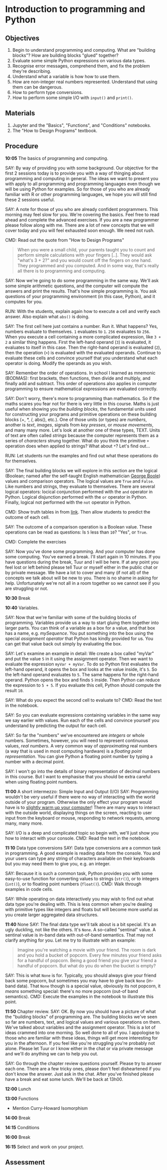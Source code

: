 # Introduction to programming and Python

## Objectives

1. Begin to understand programming and computing. What are "building blocks"? How are building blocks "glued" together?
1. Evaluate some simple Python expressions on various data types.
1. Recognise error messages, comprehend them, and fix the problem they're describing.
1. Understand what a variable is how how to use them.
1. How are non-integer real numbers represented. Understand that using them can be dangerous.
1. How to perform type conversions.
1. How to perform some simple I/O with `input()` and `print()`.

## Materials

1. Jupyter and the "Basics", "Functions", and "Conditions" notebooks.
1. The "How to Design Programs" textbook.

## Procedure

**10:05** The basics of programming and computing.

SAY: By way of providing you with some background. Our objective for the first 2 sessions
     today is to provide you with a way of thinging about programming and computing in general.
     The ideas we want to present you with apply to all programming and programming languages
     even though we will be using Python for examples. So for those of you who are already familiar
     with R or other programming languages, we hope you will still find these 2 sessions useful.
     
SAY: A note for those of you who are already confident programmers. This morning
     may feel slow for you. We're covering the basics. Feel free to read ahead and complete the advanced
     exercises. If you are a new programmer please follow along with me. There are
     a lot of new concepts that we will cover today and you will feel exhausted
     soon enough. We need not rush.

CMD: Read out the quote from "How to Design Programs"

> When you were a small child, your parents taught you to count
> and perform simple calculations with your fingers [..]. They
> would ask "what's 3 + 2?" and you would count off the fingers
> on one hand. They programmed and you computed. And in some
> way, that's really all there is to programming and computing.

SAY: Now we're going to do some programming in the same way. We'll
     ask some simple arithmetic questions, and the computer will compute
     the answers and print the results. That's how simple programming is.
     You ask questions of your programming environment (in this case, Python),
     and it computes for you.
     
RUN: With the students, explain again how to execute a cell and verify each answer.
     Also explain what `abs()` is doing.
     
SAY: The first cell here just contains a number. Run it. What happens? Yes, numbers
     evaluate to themselves. `1` evaluates to `1`. `256` evaluates to `256`. When you
     execute a cell containing a more complicated expression, like `3 + 2` a similar thing
     happens. First the left-hand operand (`3`) is evaluated, it evaluates to itself in this
     case. Then the right-hand operand is evaluated (`2`), then the operation (`+`) is
     evaluated with the evaluated operands. Continue to evaluate these cells and convince
     yourself that you understand what each operator is doing. Modify the operands as you
     wish.
     
SAY: Remember the order of operations. In school I learned as mnemonic (BODMAS): first
     brackets, then functions, then divide and multiply, and finally add and subtract.
     This order of operations also applies in computer programming to ensure mathematical
     expressions are evaluated correctly.
     
SAY: Don't worry, there's more to programming than mathematics. So if the maths
     scares you fear not for there is very little in this course. Maths is just useful
     when showing you the _building blocks_, the fundamental units used for constructing
     your programs and primitive operations on these building blocks (+, *, /, abs(), etc.).
     One of those units (or types) are _numbers_, another is _text_,
     _images_, signals from _key presses_, or _mouse movements_, and many many more.
     Let's look at another one of these types, TEXT. Units of text are often called
     _strings_ because the computer represents them as a series of _characters_ strung
     together.
     What do you think the primitive `+` operation does when applied to strings? What
     about `*`? Let's find out...
     
RUN: Let students run the examples and find out what these operations do for themselves.

SAY: The final building blocks we will explore in this section are the logical (Boolean; named 
     after the self-taught English mathematician [George Boole](https://en.wikipedia.org/wiki/George_Boole))
     values and comparison operators. The logical values are `True` and `False`. Like numbers and strings,
     they evaluate to themselves. There are several logical operators: locical conjunction
     performed with the `and` operator in Python. Logical disjunction performed with the
     `or` operator in Python. Finally, logical not performed with the `not` operator in
     Python.
     
CMD: Show truth tables in from [link](https://philosophy.lander.edu/logic/conjunct.html).
     Then allow students to predict the outcome of each cell.
     
SAY: The outcome of a comparison operation is a Boolean value. These operations can be read
     as questions: Is `5` less than `10`? "Yes", or `True`.

CMD: Complete the exercises

SAY: Now you've done some programming. And your computer has done some computing. You've earned a break.
     I'll start again in 10 minutes. If you have questions during the break, Tuur and I will be here.
     If at any point you feel lost or left behind please tell Tuur or myself either in the public chat or
     by private message. We have a lot to cover and many (if not all) of the concepts we talk about will
     be new to you. There is no shame in asking for help. Unfortunately we're not all in a room together
     so we cannot see if you are struggling or not.

**10:30** Break

**10:40** Variables.

SAY: Now that we're familiar with some of the building blocks of programming. Variables provide us
     a way to start gluing them together into larger parts.
     You can think of a variable as a box for a value, and that box has a name, e.g. _mySequence_.
     You put something into the box using the special _assignment operator_ that Python has kindly
     provided for us. You can get that value back out simply by evaluating the box.

SAY: Let's examine an example in detail: We create a box called "myVar" and put the value `5` in it
     using the assignment operator. Then we want to evaluate the expression `myVar + myVar`. To do
     so Python first evaluates the left-hand operand, it opens the box and looks at the value inside,
     it's `5`. So the left-hand operand evaluates to `5`. The same happens for the right-hand operand.
     Python opens the box and finds `5` inside. Then Python can reduce the expression to `5 + 5`.
     If you evaluate this cell, Python should compute the result `10`.
     
SAY: What do you expect the second cell to evaluate to?
CMD: Read the text in the notebook.

SAY: So you can evaluate expressions containing variables in the same way we say earlier with values.
     Run each of the cells and convince yourself you understand by predicting the output for each cell.
     
SAY: So far the "numbers" we've encountered are _integers_ or whole numbers. Sometimes, however,
     you will need to represent continuous values, _real numbers_. A very common way of _approximating_
     real numbers (a way that is used in most computing hardware) is a _floating point representation_.
     You can give Python a floating point number by typing a number with a decimal point.
     
SAY: I won't go into the details of binary representation of decimal numbers in this course. But I
     want to emphasise that you should be extra careful when using floating point numbers.
     
**11:00** A short intermezzo: Simple Input and Output (I/O)
SAY: Programming wouldn't be very useful if there were no way of interacting with the world
     outside of your program. Otherwise the only effect your program would have is to
     [slightly warm up your computer](https://www.youtube.com/watch?v=iSmkqocn0oQ&t=205)!
     There are many ways to interact with the outside world,
     displaying things on the screen, reacting to user input from the keyboard or mouse,
     responding to network requests, among many, many more.
     
SAY: I/O is a deep and complicated topic so begin with, we'll just show you how to interact with
     your console.
CMD: Read the text in the notebook.

**11:10** Data type conversions
SAY: Data type conversions are a common task in programming. A good example is reading data from the console.
     You and your users can type any string of characters available on their keyboards but you may need them to
     give you, e.g. an integer.
     
SAY: Because it is such a common task, Python provides you with some easy-to-use function for converting values
     to strings (`str()`), or to integers (`int()`), or to floating point numbers (`float()`).
CMD: Walk through examples in code cells.

SAY: While operating on data interactively you may wish to find out what data type you're dealing with.
     This is less common when you're dealing with primitive types like integers and floats but will
     become more useful as you create larger aggregated data structures.
     
**11:40** None
SAY: The final data type we'll talk about is a bit special. It's an ugly duckling, not like the others.
     It's `None`. A so-called "sentinal" value. A sentinal value is in-band data with out-of-band semantics.
     That may not clarify anything for you. Let me try to illustrate with an example:

> Imagine you're watching a movie with your friend. The room is dark and you hold a bucket of popcorn.
> Every few minutes your friend asks for a handful of popcorn. Being a good friend you give your friend
> a handful of popcorn. But what do you do when the bucket is empty?

SAY: This is what `None` is for. Typically, you should always give your friend back some popcorn, but sometimes
     you may have to give back `None` (in-band data). That `None` though is a special value, obviously its not
     popcorn, it _means_ something special: there's no more popcorn (out-of band semantics).
CMD: Execute the examples in the notebook to illustrate this point.

**11:50** Chapter review.
SAY: OK. By now you should have a picture of what the "building blocks"
     of programming are. The building blocks we've seen so far are numbers, text, and logical values
     and various operations on them. We've talked about variables and the assignment operator.
     This is a lot of ideas crammed into one morning. So well done to all of you. I appologise to those
     who are familiar with these ideas, things will get more interesting for you in the afternoon.
     If you feel like you're struggling you're probably not alone. Please let Tuur or I know either in
     the chat or via private message and we'll do anything we can to help you out.

SAY: Go through the chapter review questions yourself. Please try to answer each one. There are a few
     tricky ones, please don't feel disheartened if you don't know the answer. Just ask in the chat.
     After you've finished please have a break and eat some lunch. We'll be back at 13h00.


**12:00** Lunch

**13:00** Functions

* Mention Curry-Howard Isomorphism

**14:00** Break

**14:15** Conditions

**16:00** Break

**16:15** Select and work on your project.

## Assessment
